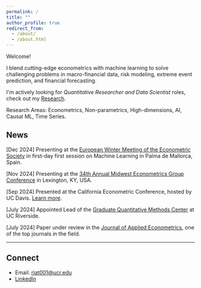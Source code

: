 ```yaml
---
permalink: /
title: ""
author_profile: true
redirect_from: 
  - /about/
  - /about.html
---
```


Welcome! 

I blend cutting-edge econometrics with machine learning to solve challenging problems in macro-financial data, risk modeling, extreme event prediction, and financial forecasting.  

I'm actively looking for *Quantitative Researcher and Data Scientist* roles, check out my [Research](http://thetherajveer.github.io/research/).

Research Areas: Econometrics, Non-parametrics, High-dimensions, AI, Causal ML, Time Series.  

## News
<link rel="stylesheet" href="https://cdnjs.cloudflare.com/ajax/libs/font-awesome/6.0.0-beta3/css/all.min.css">

<!-- Line with three stars -->
<i class="fas fa-star flashing"></i> <i class="fas fa-star flashing"></i>[Dec 2024] Presenting at the [European Winter Meeting of the Econometric Society](https://www.econometricsociety.org/regional-activities/schedule/2024/12/16/2024-European-Winter-Meeting-Palma-de-Majorca-Spain) in first-day first session on Machine Learning in Palma de Mallorca, Spain.

<i class="fas fa-star flashing"></i> [Nov 2024] Presenting at the [34th Annual Midwest Econometrics Group Conference](https://gatton.uky.edu/meg2024) in Lexington, KY, USA.

<i class="fas fa-star flashing"></i> <i class="fas fa-star flashing"></i>[Sep 2024] Presented at the California Econometric Conference, hosted by UC Davis. [Learn more](https://www.gsb.stanford.edu/faculty-research/faculty/conferences/california-econometrics).

<i class="fas fa-star flashing"></i> <i class="fas fa-star flashing"></i>[July 2024] Appointed Lead of the [Graduate Quantitative Methods Center](https://gradquant.ucr.edu/) at UC Riverside.

<i class="fas fa-star flashing"></i> <i class="fas fa-star flashing"></i>[July 2024] Paper under review in the [Journal of Applied Econometrics](https://onlinelibrary.wiley.com/journal/10991255), one of the top journals in the field.

<style>
  .flashing {
    animation: flash 1s infinite;
  }
  @keyframes flash {
    0% { opacity: 1; }
    50% { opacity: 0.5; }
    100% { opacity: 1; }
  }
</style>
---

## Connect
- Email: rjat001@ucr.edu 
- [LinkedIn](https://www.linkedin.com/in/rajveeriitr/)  
